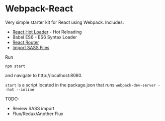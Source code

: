 # Webpack-React

Very simple starter kit for React using Webpack. Includes:
* [React Hot Loader](https://github.com/gaearon/react-hot-loader) - Hot Reloading
* Babel ES6 - ES6 Syntax Loader
* [React Router](https://github.com/rackt/react-router)
* [Import SASS Files](https://github.com/jtangelder/sass-loader)

Run 

```
npm start
```

and navigate to http://localhost:8080.

`start` is a script located in the package.json that runs `webpack-dev-server --hot --inline`

TODO:
* Review SASS import
* Flux/Redux/Another Flux
